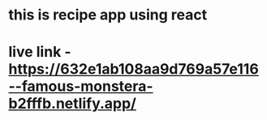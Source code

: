 # this is recipe app using react 
# live link -  https://632e1ab108aa9d769a57e116--famous-monstera-b2fffb.netlify.app/

